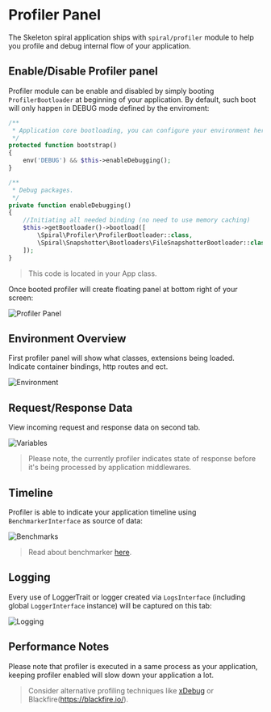 # Profiler Panel
The Skeleton spiral application ships with `spiral/profiler` module to help you profile and debug internal flow of your application.

## Enable/Disable Profiler panel
Profiler module can be enable and disabled by simply booting `ProfilerBootloader` at beginning of your application. By default, such boot will only happen in DEBUG mode defined by the enviroment:


```php
/**
 * Application core bootloading, you can configure your environment here.
 */
protected function bootstrap()
{
    env('DEBUG') && $this->enableDebugging();
}

/**
 * Debug packages.
 */
private function enableDebugging()
{
    //Initiating all needed binding (no need to use memory caching)
    $this->getBootloader()->bootload([
        \Spiral\Profiler\ProfilerBootloader::class,
        \Spiral\Snapshotter\Bootloaders\FileSnapshotterBootloader::class
    ]);
}
```

> This code is located in your App class.

Once booted profiler will create floating panel at bottom right of your screen:

![Profiler Panel](https://raw.githubusercontent.com/spiral/guide/master/resources/profiler/panel.png)

## Environment Overview
First profiler panel will show what classes, extensions being loaded. Indicate container bindings, http routes and ect.

![Environment](https://raw.githubusercontent.com/spiral/guide/master/resources/profiler/environment.png)

## Request/Response Data
View incoming request and response data on second tab.

![Variables](https://raw.githubusercontent.com/spiral/guide/master/resources/profiler/variables.png)

> Please note, the currently profiler indicates state of response before it's being processed by application middlewares.

## Timeline
Profiler is able to indicate your application timeline using `BenchmarkerInterface` as source of data:

![Benchmarks](https://raw.githubusercontent.com/spiral/guide/master/resources/profiler/benchmarks.png)

> Read about benchmarker [here](/old/debug/profiling.md).

## Logging
Every use of LoggerTrait or logger created via `LogsInterface` (including global `LoggerInterface` instance) will be captured on this tab:

![Logging](https://raw.githubusercontent.com/spiral/guide/master/resources/profiler/logging.png)


## Performance Notes
Please note that profiler is executed in a same process as your application, keeping profiler enabled will slow down your application a lot.

> Consider alternative profiling techniques like [xDebug](https://xdebug.org/) or Blackfire(https://blackfire.io/).